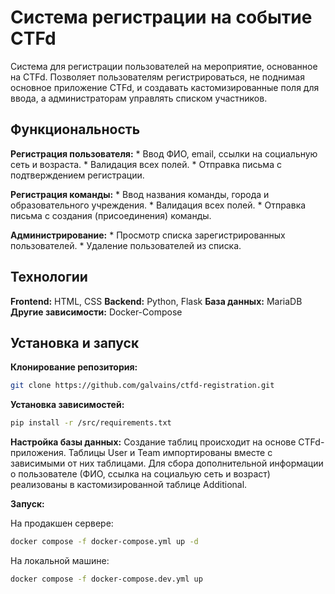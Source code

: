 # Система регистрации на событие CTFd

Система для регистрации пользователей на мероприятие, основанное на CTFd. Позволяет пользователям регистрироваться, не поднимая основное приложение CTFd, и создавать кастомизированные поля для ввода, а администраторам управлять списком участников.

## Функциональность

**Регистрация пользователя:**
    * Ввод ФИО, email, ссылки на социальную сеть и возраста.
    * Валидация всех полей.
    * Отправка письма с подтверждением регистрации.

**Регистрация команды:**
    * Ввод названия команды, города и образовательного учреждения.
    * Валидация всех полей.
    * Отправка письма с создания (присоединения) команды.

**Администрирование:**
    * Просмотр списка зарегистрированных пользователей.
    * Удаление пользователей из списка.

## Технологии

**Frontend:** HTML, CSS
**Backend:** Python, Flask
**База данных:** MariaDB
**Другие зависимости:** Docker-Compose

## Установка и запуск

**Клонирование репозитория:**
   
```bash
git clone https://github.com/galvains/ctfd-registration.git
```
**Установка зависимостей:**
   
```bash
pip install -r /src/requirements.txt
```
**Настройка базы данных:**
Создание таблиц происходит на основе CTFd-приложения. Таблицы User и Team импортированы вместе с зависимыми от них таблицами. Для сбора дополнительной информации о пользователе (ФИО, ссылка на социальую сеть и возраст) реализованы в кастомизированной таблице Additional.

**Запуск:**

На продакшен сервере:
```bash
docker compose -f docker-compose.yml up -d
```

На локальной машине:
```bash
docker compose -f docker-compose.dev.yml up
```
